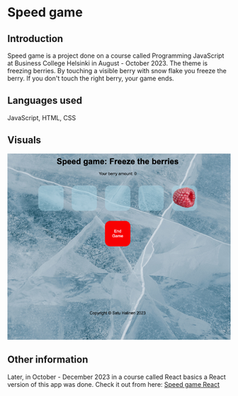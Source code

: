 # Speed game

## Introduction

Speed game is a project done on a course called Programming JavaScript at Business College Helsinki in August - October 2023. The theme is freezing berries. By touching a visible berry with snow flake you freeze the berry. If you don't touch the right berry, your game ends.

## Languages used

JavaScript, HTML, CSS

## Visuals

![Picture of the speed game](speed_game.png)

## Other information

Later, in October - December 2023 in a course called React basics a React version of this app was done. Check it out from here: [Speed game React](https://github.com/satuhalinen/React/tree/main/speed_game_react)
